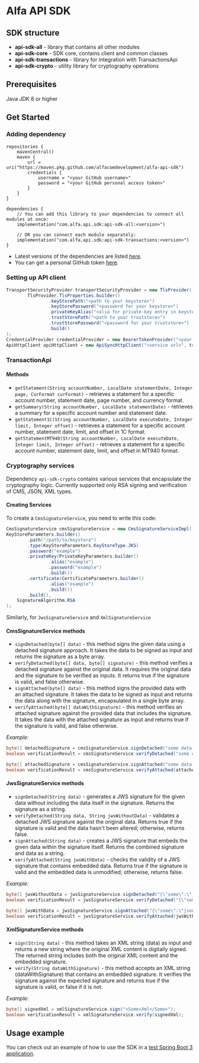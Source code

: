# Alfa API SDK
## SDK structure
- **api-sdk-all** - library that contains all other modules
- **api-sdk-core** - SDK core, contains client and common classes
- **api-sdk-transactions** - library for integration with TransactionsApi
- **api-sdk-crypto** - utility library for cryptography operations

## Prerequisites
Java JDK 8 or higher

## Get Started
### Adding dependency
```
repositories {
    mavenCentral()
    maven {
        url = uri("https://maven.pkg.github.com/alfacomdevelopment/alfa-api-sdk")
        credentials {
            username = "<your GitHub username>"
            password = "<your GitHub personal access token>"
        }
    }
}

dependencies {
    // You can add this library to your dependencies to connect all modules at once:
    implementation("com.alfa.api.sdk:api-sdk-all:<version>") 
    
    // OR you can connect each module separately:
    implementation("com.alfa.api.sdk:api-sdk-transactions:<version>") 
}
```
- Latest versions of the dependencies are listed [here](https://github.com/users/alfacomdevelopment/packages?repo_name=alfa-api-sdk).
- You can get a personal GitHub token [here](https://github.com/settings/tokens/new).

### Setting up API client
```java
TransportSecurityProvider transportSecurityProvider = new TlsProvider(
        TlsProvider.TlsProperties.builder()
                .keyStorePath("<path to your keystore>")
                .keyStorePassword("<password for your keystore>")
                .privateKeyAlias("<alia for private-key entry in keystore>")
                .trustStorePath("<path to your truststore>")
                .trustStorePassword("<password for your truststore>")
                .build()
);
CredentialProvider credentialProvider = new BearerTokenProvider("<your access token here>");
ApiHttpClient apiHttpClient = new ApiSyncHttpClient("<service url>", transportSecurityProvider, credentialProvider);
```

### TransactionApi
#### Methods
* `getStatement(String accountNumber, LocalDate statementDate, Integer page, CurFormat curFormat)` - retrieves a statement for a specific account number, statement date, page number, and currency format.
* `getSummary(String accountNumber, LocalDate statementDate)` - retrieves a summary for a specific account number and statement date.
* `getStatement1C(String accountNumber, LocalDate executeDate, Integer limit, Integer offset)` - retrieves a statement for a specific account number, statement date, limit, and offset in 1C format. 
* `getStatementMT940(String accountNumber, LocalDate executeDate, Integer limit, Integer offset)` - retrieves a statement for a specific account number, statement date, limit, and offset in MT940 format.


### Cryptography services
Dependency `api-sdk-crypto` contains various services that encapsulate the cryptography logic.
Currently supported only RSA signing and verification of CMS, JSON, XML types.
#### Creating Services
To create a `CmsSignatureService`, you need to write this code:
```java
CmsSignatureService cmsSignatureService = new CmsSignatureServiceImpl(
KeyStoreParameters.builder()
        .path("/path/to/keystore")
        .type(KeyStoreParameters.KeyStoreType.JKS)
        .password("example")
        .privateKey(PrivateKeyParameters.builder()
                .alias("example")
                .password("example")
                .build())
        .certificate(CertificateParameters.builder()
                .alias("example")
                .build())
        .build(),
    SignatureAlgorithm.RSA
);
```
Similarly, for `JwsSignatureService` and `XmlSignatureService`

#### CmsSignatureService methods
* `signDetached(byte[] data)` - this method signs the given data using a detached signature approach. It takes the data to be signed as input and returns the signature as a byte array.
* `verifyDetached(byte[] data, byte[] signature)` - this method verifies a detached signature against the original data. It requires the original data and the signature to be verified as inputs. It returns true if the signature is valid, and false otherwise.
* `signAttached(byte[] data)` - this method signs the provided data with an attached signature. It takes the data to be signed as input and returns the data along with the signature, encapsulated in a single byte array.
* `verifyAttached(byte[] dataWithSignature)` - this method verifies an attached signature against the provided data that includes the signature. It takes the data with the attached signature as input and returns true if the signature is valid, and false otherwise.

*Example:*
```java
byte[] detachedSignature = cmsSignatureService.signDetached("some data to be signed".getBytes(StandardCharsets.UTF_8));
boolean verificationResult = cmsSignatureService.verifyDetached("some data to be signed".getBytes(StandardCharsets.UTF_8), detachedSignature);

byte[] attachedSignature = cmsSignatureService.signAttached("some data to be signed".getBytes(StandardCharsets.UTF_8));
boolean verificationResult = cmsSignatureService.verifyAttached(attachedSignature);
```

#### JwsSignatureService methods
* `signDetached(String data)` - generates a JWS signature for the given data without including the data itself in the signature. Returns the signature as a string.
* `verifyDetached(String data, String jwsWithoutData)` - validates a detached JWS signature against the original data. Returns true if the signature is valid and the data hasn't been altered; otherwise, returns false.
* `signAttached(String data)` - creates a JWS signature that embeds the given data within the signature itself. Returns the combined signature and data as a string.
* `verifyAttached(String jwsWithData)` - checks the validity of a JWS signature that contains embedded data. Returns true if the signature is valid and the embedded data is unmodified; otherwise, returns false.

*Example:*
```java
byte[] jwsWithoutData = jwsSignatureService.signDetached("{\"some\":\"json\"}");
boolean verificationResult = jwsSignatureService.verifyDetached("{\"some\":\"json\"}", jwsWithoutData);

byte[] jwsWithData = jwsSignatureService.signAttached("{\"some\":\"json\"}");
boolean verificationResult = jwsSignatureService.verifyAttached(jwsWithData);
```

#### XmlSignatureService methods
* `sign(String data)` - this method takes an XML string (data) as input and returns a new string where the original XML content is digitally signed. The returned string includes both the original XML content and the embedded signature.
* `verify(String dataWithSignature)` - this method accepts an XML string (dataWithSignature) that contains an embedded signature. It verifies the signature against the expected signature and returns true if the signature is valid, or false if it is not.

*Example:*
```java
byte[] signedXml = xmlSignatureService.sign("<Some>Xml</Some>");
boolean verificationResult = xmlSignatureService.verify(signedXml);
```

## Usage example
You can check out an example of how to use the SDK in a [test Spring Boot 3 application](https://github.com/alfacomdevelopment/alfa-api-sdk/tree/main/sample-app).

